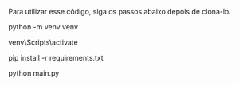 Para utilizar esse código, siga os passos abaixo depois de clona-lo.

python -m venv venv

venv\Scripts\activate

pip install -r requirements.txt

python main.py